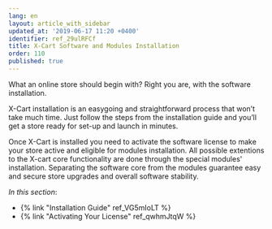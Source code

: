 ```yaml
---
lang: en
layout: article_with_sidebar
updated_at: '2019-06-17 11:20 +0400'
identifier: ref_29ulRFCf
title: X-Cart Software and Modules Installation
order: 110
published: true
---
```

What an online store should begin with? Right you are, with the software installation. 

X-Cart installation is an easygoing and straightforward process that won’t take much time. Just follow the steps from the installation guide and you’ll get a store ready for set-up and launch in minutes.

Once X-Cart is installed you need to activate the software license to make your store active and eligible for modules installation. All possible extentions to the X-cart core functionality are done through the special modules' installation. Separating the software core from the modules guarantee easy and secure store upgrades and overall software stability.

_In this section_:
*  {% link "Installation Guide" ref_VG5mIoLT %}
*  {% link "Activating Your License" ref_qwhmJtqW %}